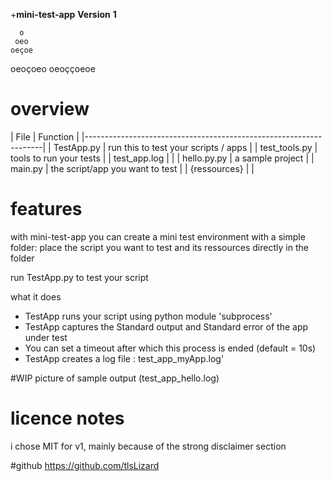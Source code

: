 +**mini-test-app**
**Version**
**1**

      o
     oeo
    oeçoe
   oeoçoeo
  oeoççoeoe


# overview

| File                    | Function                                |
|-------------------------------------------------------------------|
| TestApp.py              | run this to test your scripts / apps    |
| test_tools.py           | tools to run your tests                 |
| test_app.log            |                                         |
|    hello.py.py          | a sample project                        |
|    main.py              | the script/app you want to test         |
|    {ressources}         |                                         |

# features

with mini-test-app
you can create a mini test environment with a simple folder:
place the script you want to test and its ressources directly in the folder

run TestApp.py to test your script 

what it does

- TestApp runs your script using python module 'subprocess'
- TestApp captures the Standard output and Standard error  of the app under test
- You can set a timeout after which this process is ended (default = 10s)
- TestApp creates a log file : test_app_myApp.log'

#WIP picture of sample output (test_app_hello.log)

# licence notes
i chose MIT for v1, mainly because of the strong disclaimer section

#github
https://github.com/tlsLizard
 
